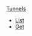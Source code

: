 <!-- Code generated for API Clients. DO NOT EDIT. -->

[Tunnels](#tunnels)

- [List](#tunnels/#list)
- [Get](#tunnels/#get)

